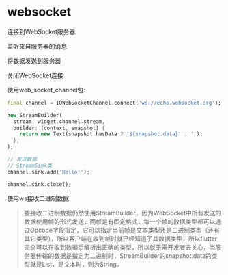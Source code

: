 # websocket

连接到WebSocket服务器

监听来自服务器的消息

将数据发送到服务器

关闭WebSocket连接

使用web_socket_channel包:

```dart
final channel = IOWebSocketChannel.connect('ws://echo.websocket.org');

new StreamBuilder(
  stream: widget.channel.stream,
  builder: (context, snapshot) {
    return new Text(snapshot.hasData ? '${snapshot.data}' : '');
  },
);

// 发送数据
// StreamSink类
channel.sink.add('Hello!');

channel.sink.close();
```

使用ws接收二进制数据:

> 要接收二进制数据仍然使用StreamBuilder，因为WebSocket中所有发送的数据使用帧的形式发送，而帧是有固定格式，每一个帧的数据类型都可以通过Opcode字段指定，它可以指定当前帧是文本类型还是二进制类型（还有其它类型），所以客户端在收到帧时就已经知道了其数据类型，所以flutter完全可以在收到数据后解析出正确的类型，所以就无需开发者去关心，当服务器传输的数据是指定为二进制时，StreamBuilder的snapshot.data的类型就是List<int>，是文本时，则为String。